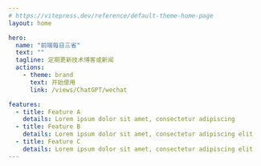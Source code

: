 ```yaml
---
# https://vitepress.dev/reference/default-theme-home-page
layout: home

hero:
  name: "前端每日三省"
  text: ""
  tagline: 定期更新技术博客或新闻
  actions:
    - theme: brand
      text: 开始使用
      link: /views/ChatGPT/wechat

features:
  - title: Feature A
    details: Lorem ipsum dolor sit amet, consectetur adipiscing
  - title: Feature B
    details: Lorem ipsum dolor sit amet, consectetur adipiscing elit
  - title: Feature C
    details: Lorem ipsum dolor sit amet, consectetur adipiscing elit
---
```


